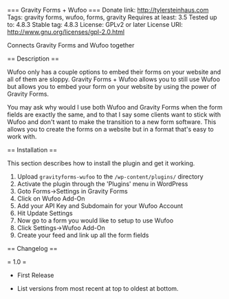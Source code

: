 === Gravity Forms + Wufoo ===
Donate link: http://tylersteinhaus.com
Tags: gravity forms, wufoo, forms, gravity
Requires at least: 3.5
Tested up to: 4.8.3
Stable tag: 4.8.3
License: GPLv2 or later
License URI: http://www.gnu.org/licenses/gpl-2.0.html
 
Connects Gravity Forms and Wufoo together
 
== Description ==
 
Wufoo only has a couple options to embed their forms on your website and all of them are sloppy. Gravity Forms + Wufoo allows you to still use Wufoo but allows you to embed your form on your website by using the power of Gravity Forms.

You may ask why would I use both Wufoo and Gravity Forms when the form fields are exactly the same, and to that I say some clients want to stick with Wufoo and don't want to make the transition to a new form software. This allows you to create  the forms on a website but in a format that's easy to work with. 
 
== Installation ==
 
This section describes how to install the plugin and get it working.
 
 
1. Upload `gravityforms-wufoo` to the `/wp-content/plugins/` directory
1. Activate the plugin through the 'Plugins' menu in WordPress
1. Goto Forms->Settings in Gravity Forms
1. Click on Wufoo Add-On
1. Add your API Key and Subdomain for your Wufoo Account
1. Hit Update Settings
1. Now go to a form you would like to setup to use Wufoo
1. Click Settings->Wufoo Add-On
1. Create your feed and link up all the form fields
 
== Changelog ==
 
= 1.0 =
* First Release
 
* List versions from most recent at top to oldest at bottom.
 
